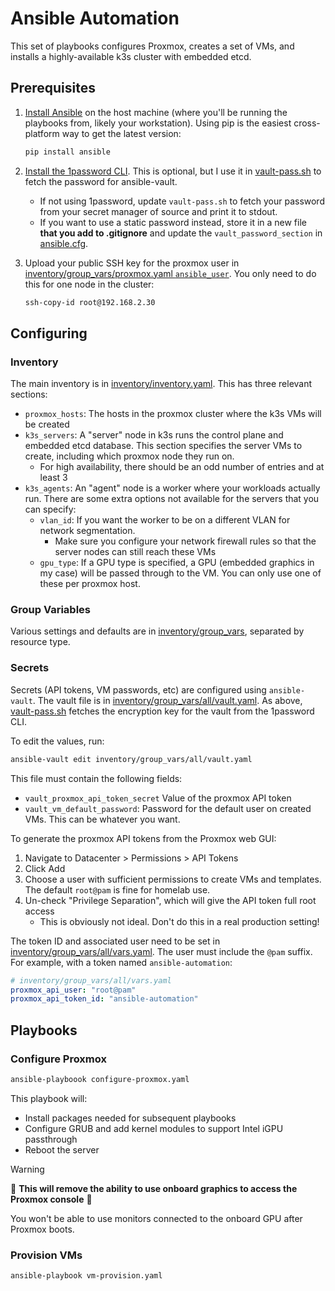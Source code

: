# Ansible Automation

This set of playbooks configures Proxmox, creates a set of VMs, and installs a highly-available k3s cluster with embedded etcd.

## Prerequisites

1. [Install Ansible](https://docs.ansible.com/ansible/latest/installation_guide/intro_installation.html) on the host machine (where you'll be running the playbooks from, likely your workstation). Using pip is the easiest cross-platform way to get the latest version:

    ```bash
    pip install ansible
    ```

2. [Install the 1password CLI](https://developer.1password.com/docs/cli/get-started/). This is optional, but I use it in [vault-pass.sh](./vault-pass.sh) to fetch the password for ansible-vault.
    - If not using 1password, update `vault-pass.sh` to fetch your password from your secret manager of source and print it to stdout.
    - If you want to use a static password instead, store it in a new file **that you add to .gitignore** and update the `vault_password_section` in [ansible.cfg](ansible.cfg).

3. Upload your public SSH key for the proxmox user in [inventory/group_vars/proxmox.yaml `ansible_user`](inventory/group_vars/proxmox.yaml). You only need to do this for one node in the cluster:


    ```bash
    ssh-copy-id root@192.168.2.30
    ```

## Configuring

### Inventory

The main inventory is in [inventory/inventory.yaml](inventory/inventory.yaml). This has three relevant sections:
- `proxmox_hosts`: The hosts in the proxmox cluster where the k3s VMs will be created
- `k3s_servers`: A "server" node in k3s runs the control plane and embedded etcd database. This section specifies the server VMs to create, including which proxmox node they run on.
    - For high availability, there should be an odd number of entries and at least 3
- `k3s_agents`: An "agent" node is a worker where your workloads actually run. There are some extra options not available for the servers that you can specify:
    - `vlan_id`: If you want the worker to be on a different VLAN for network segmentation.
        - Make sure you configure your network firewall rules so that the server nodes can still reach these VMs
    - `gpu_type`: If a GPU type is specified, a GPU (embedded graphics in my case) will be passed through to the VM. You can only use one of these per proxmox host.

### Group Variables

Various settings and defaults are in [inventory/group_vars](inventory/group_vars/), separated by resource type.

### Secrets

Secrets (API tokens, VM passwords, etc) are configured using `ansible-vault`. The vault file is in [inventory/group_vars/all/vault.yaml](inventory/group_vars/all/vault.yaml). As above, [vault-pass.sh](vault-pass.sh) fetches the encryption key for the vault from the 1password CLI.

To edit the values, run:

```bash
ansible-vault edit inventory/group_vars/all/vault.yaml
```

This file must contain the following fields:
- `vault_proxmox_api_token_secret` Value of the proxmox API token
- `vault_vm_default_password`: Password for the default user on created VMs. This can be whatever you want.

To generate the proxmox API tokens from the Proxmox web GUI:
1. Navigate to Datacenter > Permissions > API Tokens
2. Click Add
3. Choose a user with sufficient permissions to create VMs and templates. The default `root@pam` is fine for homelab use.
4. Un-check "Privilege Separation", which will give the API token full root access
    - This is obviously not ideal. Don't do this in a real production setting!

The token ID and associated user need to be set in [inventory/group_vars/all/vars.yaml](inventory/group_vars/all/vars.yaml). The user must include the `@pam` suffix. For example, with a token named `ansible-automation`:

```yaml
# inventory/group_vars/all/vars.yaml
proxmox_api_user: "root@pam"
proxmox_api_token_id: "ansible-automation"
```

## Playbooks

### Configure Proxmox

```bash
ansible-playboook configure-proxmox.yaml
```

This playbook will:
- Install packages needed for subsequent playbooks
- Configure GRUB and add kernel modules to support Intel iGPU passthrough
- Reboot the server

> [!WARNING]
> 🚨 **This will remove the ability to use onboard graphics to access the Proxmox console** 🚨
>
> You won't be able to use monitors connected to the onboard GPU after Proxmox boots.


### Provision VMs

```bash
ansible-playbook vm-provision.yaml
```